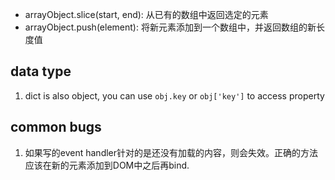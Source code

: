 + arrayObject.slice(start, end): 从已有的数组中返回选定的元素
+ arrayObject.push(element): 将新元素添加到一个数组中，并返回数组的新长度值


data type
---------
1. dict is also object, you can use `obj.key` or `obj['key']` to access property

common bugs
-----------
1. 如果写的event handler针对的是还没有加载的内容，则会失效。正确的方法应该在新的元素添加到DOM中之后再bind.
